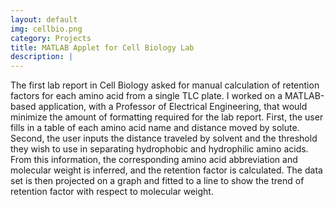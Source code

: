 ```yaml
---
layout: default
img: cellbio.png
category: Projects
title: MATLAB Applet for Cell Biology Lab
description: |
---
```


The first lab report in Cell Biology asked for manual calculation of retention factors for each amino acid from a single TLC plate. I worked on a MATLAB-based application, with a Professor of Electrical Engineering, that would minimize the amount of formatting required for the lab report. First, the user fills in a table of each amino acid name and distance moved by solute. Second, the user inputs the distance traveled by solvent and the threshold they wish to use in separating hydrophobic and hydrophilic amino acids. From this information, the corresponding amino acid abbreviation and molecular weight is inferred, and the retention factor is calculated. The data set is then projected on a graph and fitted to a line to show the trend of retention factor with respect to molecular weight.